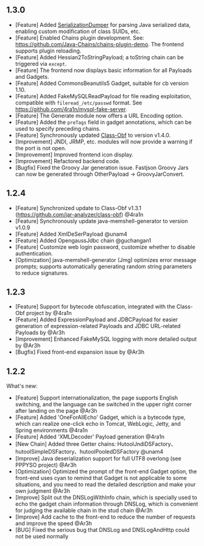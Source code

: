 ## 1.3.0

- [Feature] Added [SerializationDumper](https://github.com/NickstaDB/SerializationDumper) for parsing Java serialized
  data, enabling custom modification of class SUIDs, etc.
- [Feature] Enabled Chains plugin development. See: https://github.com/Java-Chains/chains-plugin-demo. The frontend
  supports plugin reloading.
- [Feature] Added Hessian2ToStringPayload; a toString chain can be triggered via `except`.
- [Feature] The frontend now displays basic information for all Payloads and Gadgets.
- [Feature] Added CommonsBeanutils5 Gadget, suitable for cb version 1.10.
- [Feature] Added FakeMySQLReadPayload for file reading exploitation, compatible with `fileread_/etc/passwd` format.
  See https://github.com/4ra1n/mysql-fake-server.
- [Feature] The Generate module now offers a URL Encoding option.
- [Feature] Added the `preTags` field in gadget annotations, which can be used to specify preceding chains.
- [Feature] Synchronously updated [Class-Obf](https://github.com/jar-analyzer/class-obf) to version v1.4.0.
- [Improvement] JNDI, JRMP, etc. modules will now provide a warning if the port is not open.
- [Improvement] Improved frontend icon display.
- [Improvement] Refactored backend code.
- [Bugfix] Fixed the Groovy Jar generation issue. Fastjson Groovy Jars can now be generated through OtherPayload ->
  GroovyJarConvert.

## 1.2.4

- [Feature] Synchronized update to Class-Obf v1.3.1 (https://github.com/jar-analyzer/class-obf) @4ra1n
- [Feature] Synchronously update java-memshell-generator to version v1.0.9
- [Feature] Added XmlDeSerPayload @unam4
- [Feature] Added OpengaussJdbc chain @guchangan1
- [Feature] Customize web login password, customize whether to disable authentication.
- [Optimization] java-memshell-generator (Jmg) optimizes error message prompts; supports automatically generating random
  string parameters to reduce signatures.

## 1.2.3

- [Feature] Support for bytecode obfuscation, integrated with the Class-Obf project by @4ra1n
- [Feature] Added ExpressionPayload and JDBCPayload for easier generation of expression-related Payloads and JDBC
  URL-related Payloads by @Ar3h
- [Improvement] Enhanced FakeMySQL logging with more detailed output by @Ar3h
- [Bugfix] Fixed front-end expansion issue by @Ar3h

## 1.2.2

What's new:

- [Feature] Support internationalization, the page supports English switching, and the language can be switched in the
  upper right corner after landing on the page @Ar3h
- [Feature] Added 'OneForAllEcho' Gadget, which is a bytecode type, which can realize one-click echo in Tomcat,
  WebLogic, Jetty, and Spring environments @4ra1n
- [Feature] Added 'XMLDecoder' Payload generation @4ra1n
- [New Chain] Added three Getter chains: HutoolJndiDSFactory、hutoolSimpleDSFactory、hutoolPooledDSFactory @unam4
- [Improve] Java deserialization support for full UTF8 overlong (see PPPYSO project) @Ar3h
- [Optimization] Optimized the prompt of the front-end Gadget option, the front-end uses cyan to remind that Gadget is
  not applicable to some situations, and you need to read the detailed description and make your own judgment @Ar3h
- [Improve] Split out the DNSLogWithInfo chain, which is specially used to echo the gadget chain information through
  DNSLog, which is convenient for judging the available chain in the stud chain @Ar3h
- [Improve] Add cache to the front-end to reduce the number of requests and improve the speed @Ar3h
- [BUG] Fixed the serious bug that DNSLog and DNSLogAndHttp could not be used normally

